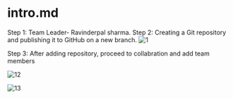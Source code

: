 # intro.md
Step 1: Team Leader- Ravinderpal sharma. 
Step 2: Creating a Git repository and publishing it to GitHub on a new branch.
![1](https://github.com/user-attachments/assets/f992266a-2f1b-4a27-b79e-8d2aa667f27d)

Step 3: After adding repository, proceed to collabration and add team members

![12](https://github.com/user-attachments/assets/d5916977-2979-4a36-b8a1-7fba5795c304)

![13](https://github.com/user-attachments/assets/b2516ad6-e80a-4f52-ab68-e0e3dbb9d930)
